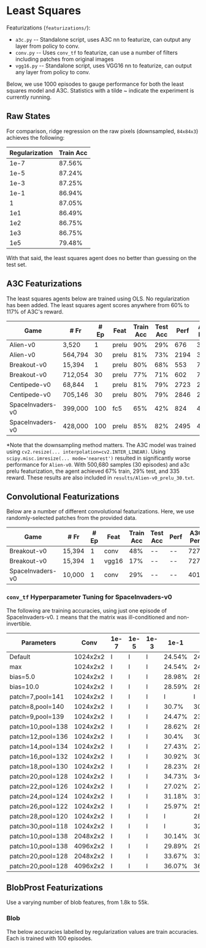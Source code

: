 # Least Squares

Featurizations (`featurizations/`):
- `a3c.py` -- Standalone script, uses A3C nn to featurize, can output any layer from policy to conv.
- `conv.py` -- Uses `conv_tf` to featurize, can use a number of filters including patches from original images
- `vgg16.py` -- Standalone script, uses VGG16 nn to featurize, can output any layer from policy to conv.

Below, we use 1000 episodes to gauge performance for both the least squares model and A3C. Statistics with a tilde ~ indicate the experiment is currently running.

## Raw States

For comparison, ridge regression on the raw pixels (downsampled, `84x84x3`) achieves the following:

| Regularization | Train Acc |
|----------------|-----------|
| 1e-7 | 87.56% |
| 1e-5 | 87.24% |
| 1e-3 | 87.25% |
| 1e-1 | 86.94% |
| 1 | 87.05% |
| 1e1 | 86.49% |
| 1e2 | 86.75% |
| 1e3 | 86.75% |
| 1e5 | 79.48% |

With that said, the least squares agent does no better than guessing on the test set.

## A3C Featurizations

The least squares agents below are trained using OLS. No regularization has been added. The least squares agent scores anywhere from 60% to 117% of A3C's reward.

| Game | # Fr | # Ep | Feat | Train Acc | Test Acc | Perf | A3C Perf |
|------|------|------|------|-----------|----------|-------|-----------|
| Alien-v0 | 3,520 | 1 | prelu | 90% | 29% | 676 | 3123 |
| Alien-v0 | 564,794 | 30 | prelu | 81% | 73% | 2194 | 3123 |
| Breakout-v0 | 15,394 | 1 | prelu | 80% | 68% | 553 | 727 |
| Breakout-v0 | 712,054 | 30 | prelu | 77% | 71% | 602 | 727 |
| Centipede-v0 | 68,844 | 1 | prelu | 81% | 79% | 2723 | 2549 |
| Centipede-v0 | 705,146 | 30 | prelu | 80% | 79% | 2846 | 2549 |
| SpaceInvaders-v0 | 399,000 | 100 | fc5 | 65% | 42% | 824 | 4012 |
| SpaceInvaders-v0 | 428,000 | 100 | prelu | 85% | 82% | 2495 | 4012 |

*Note that the downsampling method matters. The A3C model was trained using `cv2.resize(... interpolation=cv2.INTER_LINEAR)`. Using `scipy.misc.imresize(... mode='nearest')` resulted in significantly worse performance for `Alien-v0`. With 500,680  samples (30 episodes) and a3c prelu featurization, the agent achieved 67% train, 29% test, and 335 reward. These results are also included in `results/Alien-v0_prelu_30.txt`.

## Convolutional Featurizations

Below are a number of different convolutional featurizations. Here, we use randomly-selected patches from the provided data.

| Game | # Fr | # Ep | Feat | Train Acc | Test Acc | Perf | A3C Perf |
|------|------|------|------|-----------|----------|------|----------|
| Breakout-v0 | 15,394 | 1 | conv | 48% | -- | -- | 727 |
| Breakout-v0 | 15,394 | 1 | vgg16 | 17% | -- | -- | 727 |
| SpaceInvaders-v0 | 10,000 | 1 | conv | 29% | -- | -- | 4012 |

### `conv_tf` Hyperparameter Tuning for SpaceInvaders-v0

The following are training accuracies, using just one episode of SpaceInvaders-v0. `I` means that the matrix was ill-conditioned and non-invertible.

| Parameters | Conv | 1e-7 | 1e-5 | 1e-3 | 1e-1 | 1 | 1e1 | 1e2 | 1e3 | 1e5 |
|------------|------|------|------|------|------|---|-----|-----|-----|-----|
| Default | 1024x2x2 | I | I | I | 24.54% | 24.54% | 24.54% | 24.51% | 24.06% | 29.54% |
| max | 1024x2x2 | I | I | I | 24.54% | 24.54% | 24.54% | 24.51% | 24.06% | 29.54% |
| bias=5.0 | 1024x2x2 | I | I | I | 28.98% | 28.98% | 28.97% | 28.93% | 28.94% | 29.45% |
| bias=10.0 | 1024x2x2 | I | I | I | 28.59% | 28.59% | 28.6% | 28.52% | 28.24% | 27.94% |
| patch=7,pool=141 | 1024x2x2 | I | I | I | I | I | I | I | I | I |
| patch=8,pool=140 | 1024x2x2 | I | I | I | 30.7% | 30.71% | 30.87% | 30.57% | 30.92% | 30.88% |
| patch=9,pool=139 | 1024x2x2 | I | I | I | 24.47% | 23.98% | 22.76% | 30.56% | 29.44% | 29.65% |
| patch=10,pool=138 | 1024x2x2 | I | I | I | 28.62% | 28.62% | 28.47% | 28.29% | 30.83% | 29.41% |
| patch=12,pool=136 | 1024x2x2 | I | I | I | 30.4% | 30.4% | 30.42% | 30.43% | 30.73% | 29.71% |
| patch=14,pool=134 | 1024x2x2 | I | I | I | 27.43% | 27.32% | 27.22% | 22.35% | 30.52% | 27.17% |
| patch=16,pool=132 | 1024x2x2 | I | I | I | 30.92% | 30.91% | 30.93% | 30.87% | 30.75% | 28.18% |
| patch=18,pool=130 | 1024x2x2 | I | I | I | 28.23% | 28.23% | 28.23% | 28.17% | 27.86% | 25.55% |
| patch=20,pool=128 | 1024x2x2 | I | I | I | 34.73% | 34.73% | 34.81% | **35.06%** | 34.88% | 28.89% |
| patch=22,pool=126 | 1024x2x2 | I | I | I | 27.02% | 27.02% | 27.02% | 27.12% | 27.28% | 34.63% |
| patch=24,pool=124 | 1024x2x2 | I | I | I | 31.18% | 31.17% | 31.17% | 31.17% | 31.2% | 21.24% |
| patch=26,pool=122 | 1024x2x2 | I | I | I | 25.97% | 25.97% | 25.97% | 25.98% | 26.03% | 28.65% |
| patch=28,pool=120 | 1024x2x2 | I | I | I | I | 28.81% | 28.81% | 28.81% | 28.81% | 27.62% |
| patch=30,pool=118 | 1024x2x2 | I | I | I | I | 32.76% | 32.76% | 32.76% | 32.76% | 33.12% |
| patch=10,pool=138 | 2048x2x2 | I | I | I | 30.14% | 30.15% | 30.28% | 30.19% | 30.71% | 29.5% |
| patch=10,pool=138 | 4096x2x2 | I | I | I | 29.89% | 29.89% | 29.87% | 29.86% | 29.49% | 25.93% |
| patch=20,pool=128 | 2048x2x2 | I | I | I | 33.67% | 33.66% | 33.72% | 34.01% | 34.19% | 34.17% |
| patch=20,pool=128 | 4096x2x2 | I | I | I | 36.07% | 36.07% | 36.09% | 35.28% | 33.82% | 34.4% |

## BlobProst Featurizations

Use a varying number of blob features, from 1.8k to 55k.

### Blob

The below accuracies labelled by regularization values are train accuracies. Each is trained with 100 episodes.

<!--| n | episodes | parameters | d | score | 1e-7 | 1e-5 | 1e-3 | 1e-1 | 1 | 1e1 | 1e2 | 1e3 | 1e5 |
|---|----------|------------|---|-------|------|------|------|------|---|-----|-----|-----|-----|
| 18k | 22 | bpc=5,4xlag | 36k | 199±135 | 71.02% | 71.02% | 71.02% | 70.98% | 70.64% | 69.91% | 67.24% | 62.08% | 51.42% |
| 46k | 54 | bpc=5,4xlag | 36k | 200±130 | 62.96% | 62.96% | 62.95% | 62.95% | 62.91% | 62.73% | 61.67% | 59.20% | 51.60% |
| 59k | 68 | bpc=5,4xlag | 36k | ? | 63.86% | 63.86% | 63.86% | 63.84% | 63.82% | 63.66% | 62.72% | 60.28% | ? |-->
<!--| ? | 100 | bpc=3,4xlag | 22k | ? |
| ? | 100 | bpc=7,4xlag | 55.4k | ? | -->

<!--| parameters | d | score | 
| bpc=20 | 36k | ? |

The below are histograms of scores. Evaluation above (and in the graphs below) uses only 200 episodes.

<!--![download-4](https://user-images.githubusercontent.com/2068077/31703170-365abb36-b390-11e7-895a-84a823e52c8f.png)
![download-5](https://user-images.githubusercontent.com/2068077/31703703-a04f6ae4-b392-11e7-9664-d3ce87025eec.png)-->

